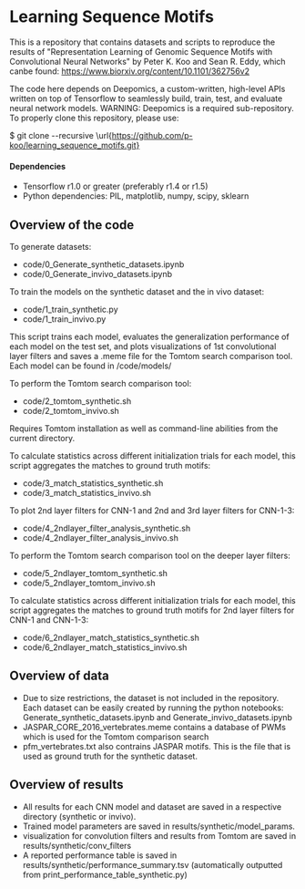 # Learning Sequence Motifs

This is a repository that contains datasets and scripts to reproduce the results of "Representation Learning of Genomic Sequence Motifs with Convolutional Neural Networks" by Peter K. Koo and Sean R. Eddy, which canbe found: https://www.biorxiv.org/content/10.1101/362756v2

The code here depends on Deepomics, a custom-written, high-level APIs written on top of Tensorflow to seamlessly build, train, test, and evaluate neural network models.  WARNING: Deepomics is a required sub-repository.  To properly clone this repository, please use: 

$ git clone --recursive \url{https://github.com/p-koo/learning_sequence_motifs.git}

#### Dependencies
* Tensorflow r1.0 or greater (preferably r1.4 or r1.5)
* Python dependencies: PIL, matplotlib, numpy, scipy, sklearn


## Overview of the code

To generate datasets:
* code/0_Generate_synthetic_datasets.ipynb
* code/0_Generate_invivo_datasets.ipynb

To train the models on the synthetic dataset and the in vivo dataset: 
* code/1_train_synthetic.py 
* code/1_train_invivo.py 

This script trains each model, evaluates the generalization performance of each model on the test set, and plots visualizations of 1st convolutional layer filters and saves a .meme file for the Tomtom search comparison tool. Each model can be found in /code/models/


To perform the Tomtom search comparison tool:
* code/2_tomtom_synthetic.sh  
* code/2_tomtom_invivo.sh  

Requires Tomtom installation as well as command-line abilities from the current directory.


To calculate statistics across different initialization trials for each model, this script aggregates the matches to ground truth motifs:
* code/3_match_statistics_synthetic.sh  
* code/3_match_statistics_invivo.sh  


To plot 2nd layer filters for CNN-1 and 2nd and 3rd layer filters for CNN-1-3:
* code/4_2ndlayer_filter_analysis_synthetic.sh  
* code/4_2ndlayer_filter_analysis_invivo.sh  


To perform the Tomtom search comparison tool on the deeper layer filters:
* code/5_2ndlayer_tomtom_synthetic.sh  
* code/5_2ndlayer_tomtom_invivo.sh  


To calculate statistics across different initialization trials for each model, this script aggregates the matches to ground truth motifs for 2nd layer filters for CNN-1 and CNN-1-3:
* code/6_2ndlayer_match_statistics_synthetic.sh  
* code/6_2ndlayer_match_statistics_invivo.sh  


## Overview of data

* Due to size restrictions, the dataset is not included in the repository.  Each dataset can be easily created by running the python notebooks: Generate_synthetic_datasets.ipynb and Generate_invivo_datasets.ipynb
* JASPAR_CORE_2016_vertebrates.meme contains a database of PWMs which is used for the Tomtom comparison search
* pfm_vertebrates.txt also contrains JASPAR motifs. This is the file that is used as ground truth for the synthetic dataset.

## Overview of results

* All results for each CNN model and dataset are saved in a respective directory (synthetic or invivo). 
* Trained model parameters are saved in results/synthetic/model_params.  
* visualization for convolution filters and results from Tomtom are saved in results/synthetic/conv_filters
* A reported performance table is saved in results/synthetic/performance_summary.tsv (automatically outputted from print_performance_table_synthetic.py)


